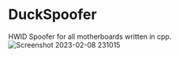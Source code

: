 # DuckSpoofer
HWID Spoofer for all motherboards written in cpp.
![Screenshot 2023-02-08 231015](https://user-images.githubusercontent.com/122778332/217732284-b4da56ce-78d7-4052-8795-20e40a1137a7.png)
